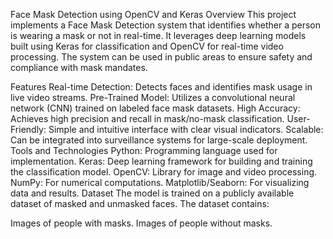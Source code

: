 Face Mask Detection using OpenCV and Keras
Overview
This project implements a Face Mask Detection system that identifies whether a person is wearing a mask or not in real-time. It leverages deep learning models built using Keras for classification and OpenCV for real-time video processing. The system can be used in public areas to ensure safety and compliance with mask mandates.

Features
Real-time Detection: Detects faces and identifies mask usage in live video streams.
Pre-Trained Model: Utilizes a convolutional neural network (CNN) trained on labeled face mask datasets.
High Accuracy: Achieves high precision and recall in mask/no-mask classification.
User-Friendly: Simple and intuitive interface with clear visual indicators.
Scalable: Can be integrated into surveillance systems for large-scale deployment.
Tools and Technologies
Python: Programming language used for implementation.
Keras: Deep learning framework for building and training the classification model.
OpenCV: Library for image and video processing.
NumPy: For numerical computations.
Matplotlib/Seaborn: For visualizing data and results.
Dataset
The model is trained on a publicly available dataset of masked and unmasked faces. The dataset contains:

Images of people with masks.
Images of people without masks.
